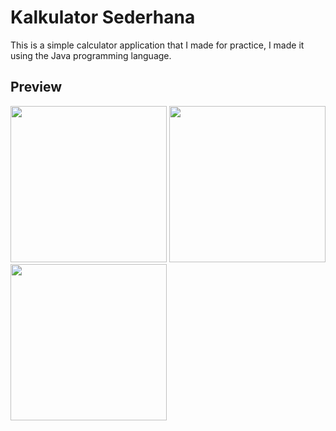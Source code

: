 # Kalkulator Sederhana
  This is a simple calculator application that I made for practice, I made it using the Java programming language.
  
 ## Preview
<img src="https://user-images.githubusercontent.com/37680589/66936312-ae6a2380-f067-11e9-8725-22f48211fb6f.jpg" width="250">
<img src="https://user-images.githubusercontent.com/37680589/66936326-b3c76e00-f067-11e9-981e-17809e2ae224.jpg" width="250">
<img src="https://user-images.githubusercontent.com/37680589/66936333-b629c800-f067-11e9-8ec8-3300e46a8b23.jpg" width="250">

